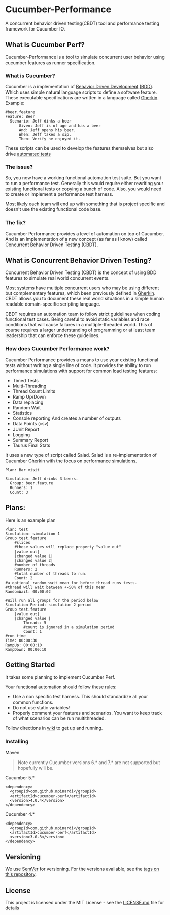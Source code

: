 # Cucumber-Performance

A concurrent behavior driven testing(CBDT) tool and performance testing framework for Cucumber IO.

## What is Cucumber Perf?
Cucumber-Performance is a tool to simulate concurrent user behavior using cucumber features as runner specification.

### What is Cucumber?
Cucumber is a implementation of [Behavior Driven Development](https://en.wikipedia.org/wiki/Behavior-driven_development) [(BDD)](https://cucumber.io/docs/bdd/).
Which uses simple natural language scripts to define a software feature.
These executable specifications are written in a language called [Gherkin](https://cucumber.io/docs/gherkin/).
Example:
```
#beer.feature
Feature: Beer
  Scenario: Jeff dinks a beer
	  Given: Jeff is of age and has a beer
	  And: Jeff opens his beer.
	  When: Jeff takes a sip.
	  Then: Verify he enjoyed it.
```

These scripts can be used to develop the features themselves but also drive [automated tests](https://cucumber.io/docs/guides/10-minute-tutorial)

### The issue?
So, you now have a working functional automation test suite.
But you want to run a performance test. Generally this would require either rewriting your existing functional tests or copying a bunch of code.
Also, you would need to create or implement a performance test harness.

Most likely each team will end up with something that is project specific and doesn't use the existing functional code base.

### The fix?
Cucumber Performance provides a level of automation on top of Cucumber.
And is an implementation of a new concept (as far as I know) called Concurrent Behavior Driven Testing (CBDT).

## What is Concurrent Behavior Driven Testing?
Concurrent Behavior Driven Testing (CBDT) is the concept of using BDD features to simulate real world concurrent events. 

Most systems have multiple concurrent users who may be using different but complementary features, which been previously defined in [Gherkin](https://cucumber.io/docs/gherkin/).
CBDT allows you to document these real world situations in a simple human readable domain-specific scripting language.

CBDT requires an automation team to follow strict guidelines when coding functional test cases.
Being careful to avoid static variables and race conditions that will cause failures in a multiple-threaded world.
This of course requires a larger understanding of programming or at least team leadership that can enforce these guidelines.

### How does Cucumber Performance work?
Cucumber Performance provides a means to use your existing functional tests without writing a single line of code.
It provides the ability to run performance simulations with support for common load testing features:
* Timed Tests
* Multi-Threading
* Thread Count Limits
* Ramp Up/Down
* Data replacing
* Random Wait
* Statistics
* Console reporting
And creates a number of outputs
* Data Points (csv)
* JUnit Report
* Logging
* Summary Report
* Taurus Final Stats

It uses a new type of script called Salad.
Salad is a re-implementation of Cucumber Gherkin with the focus on performance simulations.

```
Plan: Bar visit

Simulation: Jeff drinks 3 beers.
  Group: beer.feature
  Runners: 1
  Count: 3
```
## Plans:
Here is an example plan
```
Plan: test
Simulation: simulation 1
Group test.feature
	#slices
	#these values will replace property "value out"
	|value out|
	|changed value 1|
	|changed value 2|
	#number of threads
	Runners: 2
	#total number of threads to run.
	Count: 2
#a optional random wait mean for before thread runs tests.
#thread will wait between +-50% of this mean
RandomWait: 00:00:02

#Will run all groups for the period below
Simulation Period: simulation 2 period
Group test.feature
	|value out|
	|changed value |
		Threads: 5
		#count is ignored in a simulation period
		Count: 1
#run time
Time: 00:00:30
RampUp: 00:00:10
RampDown: 00:00:10
```

## Getting Started
It takes some planning to implement Cucumber Perf.

Your functional automation should follow these rules:
* Use a non specific test harness. This should standardize all your common functions.
* Do not use static variables!
* Properly comment your features and scenarios. You want to keep track of what scenarios can be run multithreaded.

Follow directions in [wiki](https://github.com/mpinardi/cucumber-performance/wiki) to get up and running.

### Installing
Maven
> Note currently Cucumber versions 6.* and 7.* are not supported but hopefully will be.

Cucumber 5.*
```
<dependency>
  <groupId>com.github.mpinardi</groupId>
  <artifactId>cucumber-perf</artifactId>
  <version>4.0.4</version>
</dependency>
```

Cucumber 4.*
```
<dependency>
  <groupId>com.github.mpinardi</groupId>
  <artifactId>cucumber-perf</artifactId>
  <version>3.0.3</version>
</dependency>
```
## Versioning
We use [SemVer](http://semver.org/) for versioning. For the versions available, see the [tags on this repository](https://github.com/your/project/tags). 

## License
This project is licensed under the MIT License - see the [LICENSE.md](LICENSE.md) file for details
